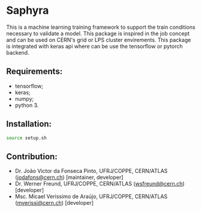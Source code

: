 
# Saphyra

This is a machine learning training framework to support the train conditions necessary
to validate a model. This package is inspired in the job concept and can be used
on CERN's grid or LPS cluster envirements. This package is integrated with keras api 
where can be use the tensorflow or pytorch backend.

## Requirements:

- tensorflow;
- keras;
- numpy;
- python 3.


## Installation:

```bash
source setup.sh
```


## Contribution:

- Dr. João Victor da Fonseca Pinto, UFRJ/COPPE, CERN/ATLAS (jodafons@cern.ch) [maintainer, developer]
- Dr. Werner Freund, UFRJ/COPPE, CERN/ATLAS (wsfreund@cern.ch) [developer]
- Msc. Micael Veríssimo de Araújo, UFRJ/COPPE, CERN/ATLAS (mverissi@cern.ch) [developer]


